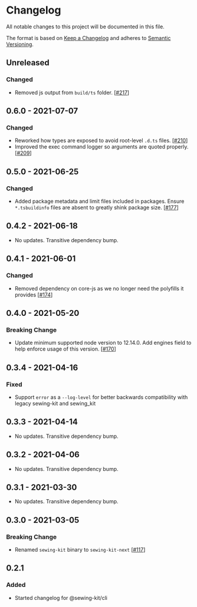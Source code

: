 # Changelog

All notable changes to this project will be documented in this file.

The format is based on [Keep a Changelog](http://keepachangelog.com/en/1.0.0/)
and adheres to [Semantic Versioning](http://semver.org/spec/v2.0.0.html).

## Unreleased

### Changed

- Removed js output from `build/ts` folder. [[#217](https://github.com/Shopify/sewing-kit-next/pull/217)]

## 0.6.0 - 2021-07-07

### Changed

- Reworked how types are exposed to avoid root-level `.d.ts` files. [[#210](https://github.com/Shopify/sewing-kit-next/pull/210)]
- Improved the exec command logger so arguments are quoted properly. [[#209](https://github.com/Shopify/sewing-kit-next/pull/209)]

## 0.5.0 - 2021-06-25

### Changed

- Added package metadata and limit files included in packages. Ensure `*.tsbuildinfo` files are absent to greatly shink package size. [[#177](https://github.com/Shopify/sewing-kit-next/pull/177)]

## 0.4.2 - 2021-06-18

- No updates. Transitive dependency bump.

## 0.4.1 - 2021-06-01

### Changed

- Removed dependency on core-js as we no longer need the polyfills it provides [[#174](https://github.com/Shopify/sewing-kit-next/pull/174)]

## 0.4.0 - 2021-05-20

### Breaking Change

- Update minimum supported node version to 12.14.0. Add engines field to help enforce usage of this version. [[#170](https://github.com/Shopify/sewing-kit-next/pull/170)]

## 0.3.4 - 2021-04-16

### Fixed

- Support `error` as a `--log-level` for better backwards compatibility with legacy sewing-kit and sewing_kit

## 0.3.3 - 2021-04-14

- No updates. Transitive dependency bump.

## 0.3.2 - 2021-04-06

- No updates. Transitive dependency bump.

## 0.3.1 - 2021-03-30

- No updates. Transitive dependency bump.

## 0.3.0 - 2021-03-05

### Breaking Change

- Renamed `sewing-kit` binary to `sewing-kit-next` [[#117](https://github.com/Shopify/sewing-kit-next/pull/117)]

## 0.2.1

### Added

- Started changelog for @sewing-kit/cli
